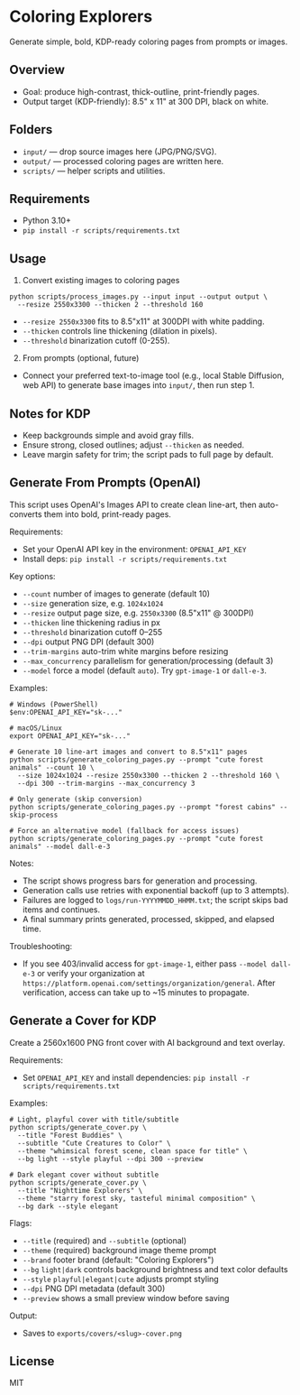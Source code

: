 # Coloring Explorers

Generate simple, bold, KDP-ready coloring pages from prompts or images.

## Overview
- Goal: produce high-contrast, thick-outline, print-friendly pages.
- Output target (KDP-friendly): 8.5" x 11" at 300 DPI, black on white.

## Folders
- `input/`  — drop source images here (JPG/PNG/SVG).
- `output/` — processed coloring pages are written here.
- `scripts/` — helper scripts and utilities.

## Requirements
- Python 3.10+
- `pip install -r scripts/requirements.txt`

## Usage
1) Convert existing images to coloring pages
```
python scripts/process_images.py --input input --output output \
  --resize 2550x3300 --thicken 2 --threshold 160
```
- `--resize 2550x3300` fits to 8.5"x11" at 300DPI with white padding.
- `--thicken` controls line thickening (dilation in pixels).
- `--threshold` binarization cutoff (0-255).

2) From prompts (optional, future)
- Connect your preferred text-to-image tool (e.g., local Stable Diffusion, web API) to generate base images into `input/`, then run step 1.

## Notes for KDP
- Keep backgrounds simple and avoid gray fills.
- Ensure strong, closed outlines; adjust `--thicken` as needed.
- Leave margin safety for trim; the script pads to full page by default.

## Generate From Prompts (OpenAI)
This script uses OpenAI's Images API to create clean line-art, then auto-converts them into bold, print-ready pages.

Requirements:
- Set your OpenAI API key in the environment: `OPENAI_API_KEY`
- Install deps: `pip install -r scripts/requirements.txt`

Key options:
- `--count` number of images to generate (default 10)
- `--size` generation size, e.g. `1024x1024`
- `--resize` output page size, e.g. `2550x3300` (8.5"x11" @ 300DPI)
- `--thicken` line thickening radius in px
- `--threshold` binarization cutoff 0–255
- `--dpi` output PNG DPI (default 300)
- `--trim-margins` auto-trim white margins before resizing
- `--max_concurrency` parallelism for generation/processing (default 3)
- `--model` force a model (default `auto`). Try `gpt-image-1` or `dall-e-3`.

Examples:
```
# Windows (PowerShell)
$env:OPENAI_API_KEY="sk-..."

# macOS/Linux
export OPENAI_API_KEY="sk-..."

# Generate 10 line-art images and convert to 8.5"x11" pages
python scripts/generate_coloring_pages.py --prompt "cute forest animals" --count 10 \
  --size 1024x1024 --resize 2550x3300 --thicken 2 --threshold 160 \
  --dpi 300 --trim-margins --max_concurrency 3

# Only generate (skip conversion)
python scripts/generate_coloring_pages.py --prompt "forest cabins" --skip-process

# Force an alternative model (fallback for access issues)
python scripts/generate_coloring_pages.py --prompt "cute forest animals" --model dall-e-3
```

Notes:
- The script shows progress bars for generation and processing.
- Generation calls use retries with exponential backoff (up to 3 attempts).
- Failures are logged to `logs/run-YYYYMMDD_HHMM.txt`; the script skips bad items and continues.
- A final summary prints generated, processed, skipped, and elapsed time.

Troubleshooting:
- If you see 403/invalid access for `gpt-image-1`, either pass `--model dall-e-3` or verify your organization at `https://platform.openai.com/settings/organization/general`. After verification, access can take up to ~15 minutes to propagate.

## Generate a Cover for KDP
Create a 2560x1600 PNG front cover with AI background and text overlay.

Requirements:
- Set `OPENAI_API_KEY` and install dependencies: `pip install -r scripts/requirements.txt`

Examples:
```
# Light, playful cover with title/subtitle
python scripts/generate_cover.py \
  --title "Forest Buddies" \
  --subtitle "Cute Creatures to Color" \
  --theme "whimsical forest scene, clean space for title" \
  --bg light --style playful --dpi 300 --preview

# Dark elegant cover without subtitle
python scripts/generate_cover.py \
  --title "Nighttime Explorers" \
  --theme "starry forest sky, tasteful minimal composition" \
  --bg dark --style elegant
```

Flags:
- `--title` (required) and `--subtitle` (optional)
- `--theme` (required) background image theme prompt
- `--brand` footer brand (default: "Coloring Explorers")
- `--bg` `light|dark` controls background brightness and text color defaults
- `--style` `playful|elegant|cute` adjusts prompt styling
- `--dpi` PNG DPI metadata (default 300)
- `--preview` shows a small preview window before saving

Output:
- Saves to `exports/covers/<slug>-cover.png`

## License
MIT
